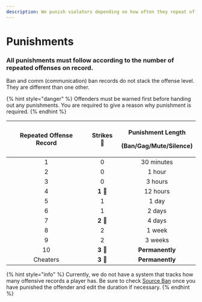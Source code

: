 ```yaml
---
description: We punish violators depending on how often they repeat offenses.
---
```


# Punishments

### **All punishments must follow according to the number of repeated offenses on record.**

Ban and comm \(communication\) ban records do not stack the offense level.  
They are different than one other.

{% hint style="danger" %}
Offenders must be warned first before handing out any punishments. You are required to give a reason why punishment is required.
{% endhint %}

<table>
  <thead>
    <tr>
      <th style="text-align:center">Repeated Offense Record</th>
      <th style="text-align:center">Strikes &#x1F528;</th>
      <th style="text-align:center">
        <p>Punishment Length</p>
        <p>(Ban/Gag/Mute/Silence)</p>
      </th>
    </tr>
  </thead>
  <tbody>
    <tr>
      <td style="text-align:center">1</td>
      <td style="text-align:center">0</td>
      <td style="text-align:center">30 minutes</td>
    </tr>
    <tr>
      <td style="text-align:center">2</td>
      <td style="text-align:center">0</td>
      <td style="text-align:center">1 hour</td>
    </tr>
    <tr>
      <td style="text-align:center">3</td>
      <td style="text-align:center">0</td>
      <td style="text-align:center">3 hours</td>
    </tr>
    <tr>
      <td style="text-align:center">4</td>
      <td style="text-align:center"><b>1 </b>&#x1F528;</td>
      <td style="text-align:center">12 hours</td>
    </tr>
    <tr>
      <td style="text-align:center">5</td>
      <td style="text-align:center">1</td>
      <td style="text-align:center">1 day</td>
    </tr>
    <tr>
      <td style="text-align:center">6</td>
      <td style="text-align:center">1</td>
      <td style="text-align:center">2 days</td>
    </tr>
    <tr>
      <td style="text-align:center">7</td>
      <td style="text-align:center"><b>2 </b>&#x1F528;</td>
      <td style="text-align:center">4 days</td>
    </tr>
    <tr>
      <td style="text-align:center">8</td>
      <td style="text-align:center">2</td>
      <td style="text-align:center">1 week</td>
    </tr>
    <tr>
      <td style="text-align:center">9</td>
      <td style="text-align:center">2</td>
      <td style="text-align:center">3 weeks</td>
    </tr>
    <tr>
      <td style="text-align:center">10</td>
      <td style="text-align:center"><b>3 </b>&#x1F528;</td>
      <td style="text-align:center"><b>Permanently</b>
      </td>
    </tr>
    <tr>
      <td style="text-align:center">Cheaters</td>
      <td style="text-align:center"><b>3 </b>&#x1F528;</td>
      <td style="text-align:center"><b>Permanently</b>
      </td>
    </tr>
  </tbody>
</table>

{% hint style="info" %}
Currently, we do not have a system that tracks how many offensive records a player has. Be sure to check [Source Ban](https://bans.titan.tf/) once you have punished the offender and edit the duration if necessary.
{% endhint %}

